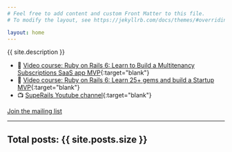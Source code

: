 ```yaml
---
# Feel free to add content and custom Front Matter to this file.
# To modify the layout, see https://jekyllrb.com/docs/themes/#overriding-theme-defaults

layout: home
---
```


{{ site.description }}

* 📕 [Video course: Ruby on Rails 6: Learn to Build a Multitenancy Subscriptions SaaS app MVP](https://gumroad.com/l/ror6saas/presale33){:target="blank"}
* 📕 [Video course: Ruby on Rails 6: Learn 25+ gems and build a Startup MVP](https://www.udemy.com/course/ruby-on-rails-6-learn-20-gems-build-an-e-learning-platform/?referralCode=4721E9D437DEE1734159){:target="blank"}
* 📺 [SupeRails Youtube channel](https://www.youtube.com/channel/UCyr6ZTmztFW3FB4qG_97FoA){:target="blank"}

[Join the mailing list](/mailing-list)

****

## Total posts: {{ site.posts.size }}